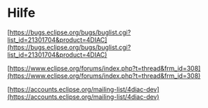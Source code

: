 # Hilfe

[https://bugs.eclipse.org/bugs/buglist.cgi?list_id=21301704&product=4DIAC](https://bugs.eclipse.org/bugs/buglist.cgi?list_id=21301704&product=4DIAC)

[https://www.eclipse.org/forums/index.php?t=thread&frm_id=308](https://www.eclipse.org/forums/index.php?t=thread&frm_id=308)

[https://accounts.eclipse.org/mailing-list/4diac-dev](https://accounts.eclipse.org/mailing-list/4diac-dev)
